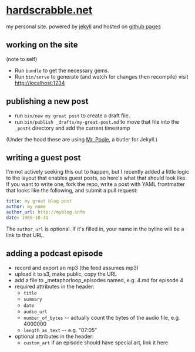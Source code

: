 # [hardscrabble.net](http://hardscrabble.net)

my personal site. powered by [jekyll](http://jekyllrb.com/) and hosted on
[github pages](http://pages.github.com/)

## working on the site

(note to self)

* Run `bundle` to get the necessary gems.
* Run `bin/serve` to generate (and watch for changes then recompile) visit <http://localhost:1234>

## publishing a new post

* run `bin/new my great post` to create a draft file.
* run `bin/publish _drafts/my-great-post.md` to move that file into the `_posts`
directory and add the current timestamp

(Under the hood these are using [Mr. Poole][poole], a butler for Jekyll.)

[poole]: https://github.com/mmcclimon/mr_poole

## writing a guest post

I'm not actively seeking this out to happen, but I recently added a little logic
to the layout that enables guest posts, so here's what that should look like. If
you want to write one, fork the repo, write a post with YAML frontmatter that
looks like the following, and submit a pull request:

```yaml
title: my great blog post
author: my name
author_url: http://myblog.info
date: 1969-10-31
```

The `author_url` is optional. If it's filled in, your name in the byline will be
a link to that URL.

## adding a podcast episode

* record and export an mp3 (the feed assumes mp3)
* upload it to s3, make public, copy the URL
* add a file to _metaphorloop_episodes named, e.g. 4.md for episode 4
* required attributes in the header:
  * `title`
  * `summary`
  * `date`
  * `audio_url`
  * `number_of_bytes` -- actually count the bytes of the audio file, e.g. 4000000
  * `length_as_text` -- e.g. "07:05"
* optional attributes in the header:
  * `custom_art` if an episode should have special art, link it here

